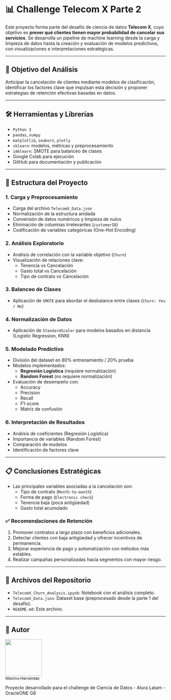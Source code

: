 # 📊 Challenge Telecom X Parte 2

Este proyecto forma parte del desafío de ciencia de datos **Telecom X**, cuyo objetivo es **prever qué clientes tienen mayor probabilidad de cancelar sus servicios**. Se desarrolla un pipeline de machine learning desde la carga y limpieza de datos hasta la creación y evaluación de modelos predictivos, con visualizaciones e interpretaciones estratégicas.

---

## 🧠 Objetivo del Análisis

Anticipar la cancelación de clientes mediante modelos de clasificación, identificar los factores clave que impulsan esta decisión y proponer estrategias de retención efectivas basadas en datos.

---

## 🛠 Herramientas y Librerías

- `Python 3`
- `pandas`, `numpy`
- `matplotlib`, `seaborn`, `plotly`
- `sklearn`: modelos, métricas y preprocesamiento
- `imblearn`: SMOTE para balanceo de clases
- Google Colab para ejecución
- GitHub para documentación y publicación

---

## 📁 Estructura del Proyecto

### 1. **Carga y Preprocesamiento**
- Carga del archivo `TelecomX_Data.json`
- Normalización de la estructura anidada
- Conversión de datos numéricos y limpieza de nulos
- Eliminación de columnas irrelevantes (`customerID`)
- Codificación de variables categóricas (One-Hot Encoding)

### 2. **Análisis Exploratorio**
- Análisis de correlación con la variable objetivo (`Churn`)
- Visualización de relaciones clave:
  - Tenencia vs Cancelación
  - Gasto total vs Cancelación
  - Tipo de contrato vs Cancelación

### 3. **Balanceo de Clases**
- Aplicación de `SMOTE` para abordar el desbalance entre clases (`Churn: Yes / No`)

### 4. **Normalización de Datos**
- Aplicación de `StandardScaler` para modelos basados en distancia (Logistic Regression, KNN)

### 5. **Modelado Predictivo**
- División del dataset en 80% entrenamiento / 20% prueba
- Modelos implementados:
  - **Regresión Logística** (requiere normalización)
  - **Random Forest** (no requiere normalización)
- Evaluación de desempeño con:
  - Accuracy
  - Precision
  - Recall
  - F1-score
  - Matriz de confusión

### 6. **Interpretación de Resultados**
- Análisis de coeficientes (Regresión Logística)
- Importancia de variables (Random Forest)
- Comparación de modelos
- Identificación de factores clave

---

## 📋 Conclusiones Estratégicas

- Las principales variables asociadas a la cancelación son:
  - Tipo de contrato (`Month-to-month`)
  - Forma de pago (`Electronic check`)
  - Tenencia baja (poca antigüedad)
  - Gasto total acumulado

### ✅ Recomendaciones de Retención

1. Promover contratos a largo plazo con beneficios adicionales.
2. Detectar clientes con baja antigüedad y ofrecer incentivos de permanencia.
3. Mejorar experiencia de pago y automatización con métodos más estables.
4. Realizar campañas personalizadas hacia segmentos con mayor riesgo.

---

## 📂 Archivos del Repositorio

- `TelecomX_Churn_Analysis.ipynb`: Notebook con el análisis completo.
- `TelecomX_Data.json`: Dataset base (preprocesado desde la parte 1 del desafío).
- `README.md`: Este archivo.

---
## :bow: Autor

[<img src="https://github.com/user-attachments/assets/6d896183-be6e-4466-8d13-e4a21cad671b" width=115><br><sub>Máximo Hernández</sub>](https://github.com/maximo-he)

Proyecto desarrollado para el challenge de Ciencia de Datos - Alura Latam - OracleONE G8

